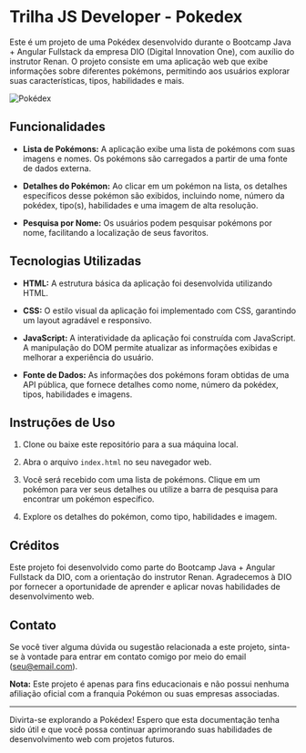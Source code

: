 # Trilha JS Developer - Pokedex

Este é um projeto de uma Pokédex desenvolvido durante o Bootcamp Java + Angular Fullstack da empresa DIO (Digital Innovation One), com auxílio do instrutor Renan. O projeto consiste em uma aplicação web que exibe informações sobre diferentes pokémons, permitindo aos usuários explorar suas características, tipos, habilidades e mais.

![Pokédex](pokedex-screenshot.png)

## Funcionalidades

- **Lista de Pokémons:** A aplicação exibe uma lista de pokémons com suas imagens e nomes. Os pokémons são carregados a partir de uma fonte de dados externa.

- **Detalhes do Pokémon:** Ao clicar em um pokémon na lista, os detalhes específicos desse pokémon são exibidos, incluindo nome, número da pokédex, tipo(s), habilidades e uma imagem de alta resolução.

- **Pesquisa por Nome:** Os usuários podem pesquisar pokémons por nome, facilitando a localização de seus favoritos.

## Tecnologias Utilizadas

- **HTML:** A estrutura básica da aplicação foi desenvolvida utilizando HTML.

- **CSS:** O estilo visual da aplicação foi implementado com CSS, garantindo um layout agradável e responsivo.

- **JavaScript:** A interatividade da aplicação foi construída com JavaScript. A manipulação do DOM permite atualizar as informações exibidas e melhorar a experiência do usuário.

- **Fonte de Dados:** As informações dos pokémons foram obtidas de uma API pública, que fornece detalhes como nome, número da pokédex, tipos, habilidades e imagens.

## Instruções de Uso

1. Clone ou baixe este repositório para a sua máquina local.

2. Abra o arquivo `index.html` no seu navegador web.

3. Você será recebido com uma lista de pokémons. Clique em um pokémon para ver seus detalhes ou utilize a barra de pesquisa para encontrar um pokémon específico.

4. Explore os detalhes do pokémon, como tipo, habilidades e imagem.

## Créditos

Este projeto foi desenvolvido como parte do Bootcamp Java + Angular Fullstack da DIO, com a orientação do instrutor Renan. Agradecemos à DIO por fornecer a oportunidade de aprender e aplicar novas habilidades de desenvolvimento web.

## Contato

Se você tiver alguma dúvida ou sugestão relacionada a este projeto, sinta-se à vontade para entrar em contato comigo por meio do email (seu@email.com).

**Nota:** Este projeto é apenas para fins educacionais e não possui nenhuma afiliação oficial com a franquia Pokémon ou suas empresas associadas.

---

Divirta-se explorando a Pokédex! Espero que esta documentação tenha sido útil e que você possa continuar aprimorando suas habilidades de desenvolvimento web com projetos futuros.
